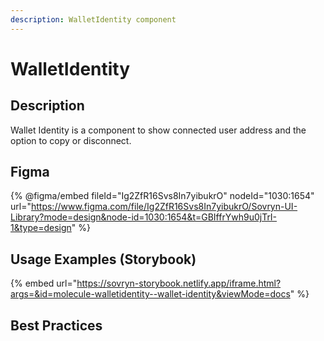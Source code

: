 ```yaml
---
description: WalletIdentity component
---
```


# WalletIdentity

## Description

Wallet Identity is a component to show connected user address and the option to copy or disconnect.

## Figma

{% @figma/embed fileId="Ig2ZfR16Svs8In7yibukrO" nodeId="1030:1654" url="https://www.figma.com/file/Ig2ZfR16Svs8In7yibukrO/Sovryn-UI-Library?mode=design&node-id=1030:1654&t=GBIffrYwh9u0jTrI-1&type=design" %}

## Usage Examples (Storybook)

{% embed url="https://sovryn-storybook.netlify.app/iframe.html?args=&id=molecule-walletidentity--wallet-identity&viewMode=docs" %}

## Best Practices
